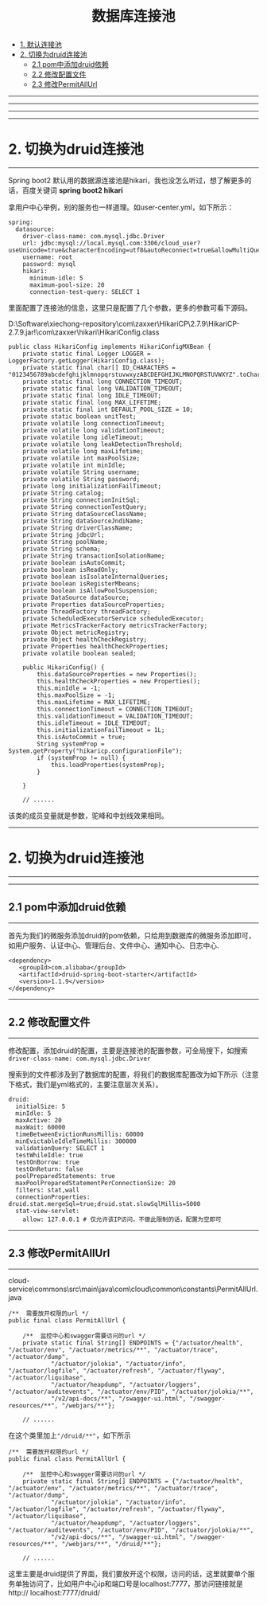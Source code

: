 # <p align="center">数据库连接池</p>

- [1. 默认连接池](#1)   
- [2. 切换为druid连接池](#2)   
  - [2.1 pom中添加druid依赖](#2.1)   
  - [2.2 修改配置文件](#2.2)   
  - [2.3 修改PermitAllUrl](#2.3)   



---

---

---


---
<h1 id="1">2. 切换为druid连接池</h1>

---

Spring boot2 默认用的数据源连接池是hikari，我也没怎么听过，想了解更多的话，百度关键词 **spring boot2 hikari**


拿用户中心举例，别的服务也一样道理。如user-center.yml，如下所示：   
```
spring:
  datasource:
    driver-class-name: com.mysql.jdbc.Driver
    url: jdbc:mysql://local.mysql.com:3306/cloud_user?useUnicode=true&characterEncoding=utf8&autoReconnect=true&allowMultiQueries=true&useSSL=false&serverTimezone=UTC
    username: root
    password: mysql
    hikari:
      minimum-idle: 5
      maximum-pool-size: 20
      connection-test-query: SELECT 1
```

里面配置了连接池的信息，这里只是配置了几个参数，更多的参数可看下源码。

D:\Software\xiechong-repository\com\zaxxer\HikariCP\2.7.9\HikariCP-2.7.9.jar!\com\zaxxer\hikari\HikariConfig.class
```
public class HikariConfig implements HikariConfigMXBean {
    private static final Logger LOGGER = LoggerFactory.getLogger(HikariConfig.class);
    private static final char[] ID_CHARACTERS = "0123456789abcdefghijklmnopqrstuvwxyzABCDEFGHIJKLMNOPQRSTUVWXYZ".toCharArray();
    private static final long CONNECTION_TIMEOUT;
    private static final long VALIDATION_TIMEOUT;
    private static final long IDLE_TIMEOUT;
    private static final long MAX_LIFETIME;
    private static final int DEFAULT_POOL_SIZE = 10;
    private static boolean unitTest;
    private volatile long connectionTimeout;
    private volatile long validationTimeout;
    private volatile long idleTimeout;
    private volatile long leakDetectionThreshold;
    private volatile long maxLifetime;
    private volatile int maxPoolSize;
    private volatile int minIdle;
    private volatile String username;
    private volatile String password;
    private long initializationFailTimeout;
    private String catalog;
    private String connectionInitSql;
    private String connectionTestQuery;
    private String dataSourceClassName;
    private String dataSourceJndiName;
    private String driverClassName;
    private String jdbcUrl;
    private String poolName;
    private String schema;
    private String transactionIsolationName;
    private boolean isAutoCommit;
    private boolean isReadOnly;
    private boolean isIsolateInternalQueries;
    private boolean isRegisterMbeans;
    private boolean isAllowPoolSuspension;
    private DataSource dataSource;
    private Properties dataSourceProperties;
    private ThreadFactory threadFactory;
    private ScheduledExecutorService scheduledExecutor;
    private MetricsTrackerFactory metricsTrackerFactory;
    private Object metricRegistry;
    private Object healthCheckRegistry;
    private Properties healthCheckProperties;
    private volatile boolean sealed;

    public HikariConfig() {
        this.dataSourceProperties = new Properties();
        this.healthCheckProperties = new Properties();
        this.minIdle = -1;
        this.maxPoolSize = -1;
        this.maxLifetime = MAX_LIFETIME;
        this.connectionTimeout = CONNECTION_TIMEOUT;
        this.validationTimeout = VALIDATION_TIMEOUT;
        this.idleTimeout = IDLE_TIMEOUT;
        this.initializationFailTimeout = 1L;
        this.isAutoCommit = true;
        String systemProp = System.getProperty("hikaricp.configurationFile");
        if (systemProp != null) {
            this.loadProperties(systemProp);
        }

    }
	
	// ......
```

该类的成员变量就是参数，驼峰和中划线效果相同。




---
<h1 id="2">2. 切换为druid连接池</h1>

---

---
<h2 id="2.1">2.1 pom中添加druid依赖</h2>

---

首先为我们的微服务添加druid的pom依赖，只给用到数据库的微服务添加即可，如用户服务、认证中心、管理后台、文件中心、通知中心、日志中心.

```
<dependency>
   <groupId>com.alibaba</groupId>
   <artifactId>druid-spring-boot-starter</artifactId>
   <version>1.1.9</version>
</dependency>
```



---
<h2 id="2.2">2.2 修改配置文件</h2>

---

修改配置，添加druid的配置，主要是连接池的配置参数，可全局搜下，如搜索```driver-class-name: com.mysql.jdbc.Driver```

搜索到的文件都涉及到了数据库的配置，将我们的数据库配置改为如下所示（注意下格式，我们是yml格式的，主要注意层次关系）。

```
druid:
  initialSize: 5
  minIdle: 5
  maxActive: 20
  maxWait: 60000
  timeBetweenEvictionRunsMillis: 60000
  minEvictableIdleTimeMillis: 300000
  validationQuery: SELECT 1
  testWhileIdle: true
  testOnBorrow: true
  testOnReturn: false
  poolPreparedStatements: true
  maxPoolPreparedStatementPerConnectionSize: 20
  filters: stat,wall
  connectionProperties: druid.stat.mergeSql=true;druid.stat.slowSqlMillis=5000
  stat-view-servlet:
    allow: 127.0.0.1 # 仅允许该IP访问，不做此限制的话，配置为空即可

```






---
<h2 id="2.3">2.3 修改PermitAllUrl</h2>

---

cloud-service\commons\src\main\java\com\cloud\common\constants\PermitAllUrl.java

```
/**  需要放开权限的url */
public final class PermitAllUrl {

    /**  监控中心和swagger需要访问的url */
    private static final String[] ENDPOINTS = {"/actuator/health", "/actuator/env", "/actuator/metrics/**", "/actuator/trace", "/actuator/dump",
            "/actuator/jolokia", "/actuator/info", "/actuator/logfile", "/actuator/refresh", "/actuator/flyway", "/actuator/liquibase",
            "/actuator/heapdump", "/actuator/loggers", "/actuator/auditevents", "/actuator/env/PID", "/actuator/jolokia/**",
            "/v2/api-docs/**", "/swagger-ui.html", "/swagger-resources/**", "/webjars/**"};

	// ......

```

在这个类里加上```"/druid/**"```，如下所示

```
/**  需要放开权限的url */
public final class PermitAllUrl {

    /**  监控中心和swagger需要访问的url */
    private static final String[] ENDPOINTS = {"/actuator/health", "/actuator/env", "/actuator/metrics/**", "/actuator/trace", "/actuator/dump",
            "/actuator/jolokia", "/actuator/info", "/actuator/logfile", "/actuator/refresh", "/actuator/flyway", "/actuator/liquibase",
            "/actuator/heapdump", "/actuator/loggers", "/actuator/auditevents", "/actuator/env/PID", "/actuator/jolokia/**",
            "/v2/api-docs/**", "/swagger-ui.html", "/swagger-resources/**", "/webjars/**", "/druid/**"};

	// ......

```

这里主要是druid提供了界面，我们要放开这个权限，访问的话，这里就要单个服务单独访问了，比如用户中心ip和端口号是localhost:7777，那访问链接就是http:// localhost:7777/druid/











